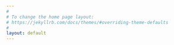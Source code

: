 ```yaml
---
#
# To change the home page layout: 
# https://jekyllrb.com/docs/themes/#overriding-theme-defaults
#
layout: default
---
```

